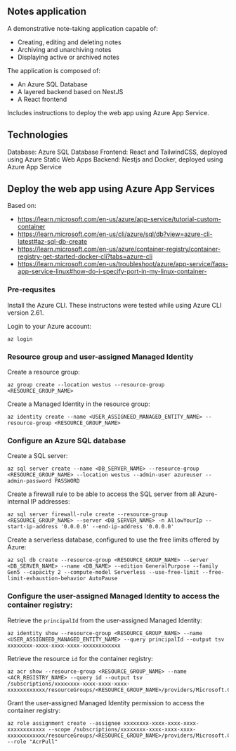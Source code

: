 ## Notes application

A demonstrative note-taking application capable of:
 - Creating, editing and deleting notes
 - Archiving and unarchiving notes
 - Displaying active or archived notes

The application is composed of:
 - An Azure SQL Database
 - A layered backend based on NestJS
 - A React frontend

Includes instructions to deploy the web app using Azure App Service.

## Technologies

Database: Azure SQL Database
Frontend: React and TailwindCSS, deployed using Azure Static Web Apps
Backend: Nestjs and Docker, deployed using Azure App Service

## Deploy the web app using Azure App Services

Based on:
- https://learn.microsoft.com/en-us/azure/app-service/tutorial-custom-container
- https://learn.microsoft.com/en-us/cli/azure/sql/db?view=azure-cli-latest#az-sql-db-create
- https://learn.microsoft.com/en-us/azure/container-registry/container-registry-get-started-docker-cli?tabs=azure-cli 
- https://learn.microsoft.com/en-us/troubleshoot/azure/app-service/faqs-app-service-linux#how-do-i-specify-port-in-my-linux-container-

### Pre-requsites
Install the Azure CLI. These instructons were tested while using Azure CLI version 2.61.

Login to your Azure account:
```
az login
```

### Resource group and user-assigned Managed Identity

Create a resource group:
```
az group create --location westus --resource-group <RESOURCE_GROUP_NAME>
```

Create a Managed Identity in the resource group:
```
az identity create --name <USER_ASSIGNEED_MANAGED_ENTITY_NAME> --resource-group <RESOURCE_GROUP_NAME>
```


### Configure an Azure SQL database

Create a SQL server:
```
az sql server create --name <DB_SERVER_NAME> --resource-group <RESOURCE_GROUP_NAME> --location westus --admin-user azureuser --admin-password PASSWORD
```

Create a firewall rule to be able to access the SQL server from all Azure-internal IP addresses:
```
az sql server firewall-rule create --resource-group <RESOURCE_GROUP_NAME> --server <DB_SERVER_NAME> -n AllowYourIp --start-ip-address '0.0.0.0' --end-ip-address '0.0.0.0'
```


Create a serverless database, configured to use the free limits offered by Azure:
```
az sql db create --resource-group <RESOURCE_GROUP_NAME> --server <DB_SERVER_NAME> --name <DB_NAME> --edition GeneralPurpose --family Gen5 --capacity 2 --compute-model Serverless --use-free-limit --free-limit-exhaustion-behavior AutoPause
```


### Configure the user-assigned Managed Identity to access the container registry:

Retrieve the `principalId` from the user-assigned Managed Identity:
```
az identity show --resource-group <RESOURCE_GROUP_NAME> --name <USER_ASSIGNEED_MANAGED_ENTITY_NAME> --query principalId --output tsv
xxxxxxxx-xxxx-xxxx-xxxx-xxxxxxxxxxxx
```

Retrieve the resource `id` for the container registry:
```
az acr show --resource-group <RESOURCE_GROUP_NAME> --name <ACR_REGISTRY_NAME> --query id --output tsv
/subscriptions/xxxxxxxx-xxxx-xxxx-xxxx-xxxxxxxxxxxx/resourceGroups/<RESOURCE_GROUP_NAME>/providers/Microsoft.ContainerRegistry/registries/<ACR_REGISTRY_NAME>
```

Grant the user-assigned Managed Identity permission to access the container registry:
```
az role assignment create --assignee xxxxxxxx-xxxx-xxxx-xxxx-xxxxxxxxxxxx --scope /subscriptions/xxxxxxxx-xxxx-xxxx-xxxx-xxxxxxxxxxxx/resourceGroups/<RESOURCE_GROUP_NAME>/providers/Microsoft.ContainerRegistry/registries/<ACR_REGISTRY_NAME> --role "AcrPull"
```
